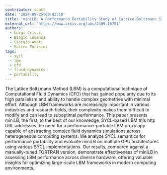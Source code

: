 ```yaml
---
contributor: scott
date: '2024-09-25T09:43:10'
title: 'miniLB: A Performance Portability Study of Lattice-Boltzmann Simulations'
external_url: 'https://www.arxiv.org/abs/2409.16781'
authors:
  - Luigi Crisci,
  - Biagio Cosenza
  - Giorgio Amati
  - Matteo Turisini
tags:
  - sycl
  - lbm
  - cfd
  - fluid-dynamics
  - portability
---
```


The Lattice Boltzmann Method (LBM) is a computational technique of Computational Fluid Dynamics (CFD) that has gained
popularity due to its high parallelism and ability to handle complex geometries with minimal effort. Although LBM
frameworks are increasingly important in various industries and research fields, their complexity makes them difficult
to modify and can lead to suboptimal performance. This paper presents miniLB, the first, to the best of our knowledge,
SYCL-based LBM this http URL addresses the need for a performance-portable LBM proxy app capable of abstracting complex
fluid dynamics simulations across heterogeneous computing systems. We analyze SYCL semantics for performance portability
and evaluate miniLB on multiple GPU architectures using various SYCL implementations. Our results, compared against a
manually-tuned FORTRAN version, demonstrate effectiveness of miniLB in assessing LBM performance across diverse
hardware, offering valuable insights for optimizing large-scale LBM frameworks in modern computing environments.
